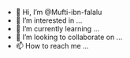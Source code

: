 - 👋 Hi, I’m @Mufti-ibn-falalu
- 👀 I’m interested in ...
- 🌱 I’m currently learning ...
- 💞️ I’m looking to collaborate on ...
- 📫 How to reach me ...

<!---
Mufti-ibn-falalu/Mufti-ibn-falalu is a ✨ special ✨ repository because its `README.md` (this file) appears on your GitHub profile.
You can click the Preview link to take a look at your changes.
--->
